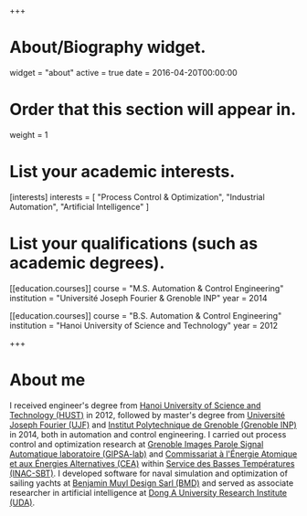 +++
# About/Biography widget.
widget = "about"
active = true
date = 2016-04-20T00:00:00

# Order that this section will appear in.
weight = 1

# List your academic interests.
[interests]
  interests = [
    "Process Control & Optimization",
    "Industrial Automation",
    "Artificial Intelligence"
  ]

# List your qualifications (such as academic degrees).
[[education.courses]]
  course = "M.S. Automation & Control Engineering"
  institution = "Université Joseph Fourier & Grenoble INP"
  year = 2014

[[education.courses]]
  course = "B.S. Automation & Control Engineering"
  institution = "Hanoi University of Science and Technology"
  year = 2012
 
+++

# About me

I received engineer's degree from [Hanoi University of Science and Technology (HUST)](https://en.hust.edu.vn/) in 2012, followed by master's degree from [Université Joseph Fourier (UJF)](https://www.univ-grenoble-alpes.fr/) and [Institut Polytechnique de Grenoble (Grenoble INP)](http://www.grenoble-inp.fr/) in 2014, both in automation and control engineering. I carried out process control and optimization research at [Grenoble Images Parole Signal Automatique laboratoire (GIPSA-lab)](http://www.gipsa-lab.fr/) and [Commissariat à l'Énergie Atomique et aux Énergies Alternatives (CEA)](http://www.cea.fr/) within [Service des Basses Températures (INAC-SBT)](http://inac.cea.fr/sbt/). I developed software for naval simulation and optimization of sailing yachts at [Benjamin Muyl Design Sarl (BMD)](https://www.bmuyl.com/) and served as associate researcher in artificial intelligence at [Dong A University Research Institute (UDA)](http://donga.edu.vn/).